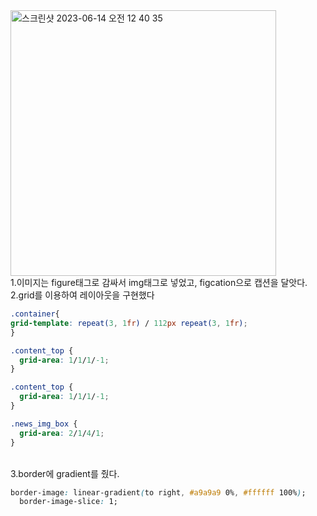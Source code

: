 <img width="425" alt="스크린샷 2023-06-14 오전 12 40 35" src="https://github.com/ljunseok0514/home-work/assets/73566234/f301d6f3-b382-48fa-82c9-fc571f5a20cf">
<br>
1.이미지는 figure태그로 감싸서 img태그로 넣었고, figcation으로 캡션을 달앗다.<br>
2.grid를 이용하여 레이아웃을 구현했다

```css
.container{
grid-template: repeat(3, 1fr) / 112px repeat(3, 1fr);
}

.content_top {
  grid-area: 1/1/1/-1;
}

.content_top {
  grid-area: 1/1/1/-1;
}

.news_img_box {
  grid-area: 2/1/4/1;
}
```
<br>
3.border에 gradient를 줬다.

```css
border-image: linear-gradient(to right, #a9a9a9 0%, #ffffff 100%);
  border-image-slice: 1;
```
